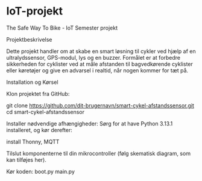 # IoT-projekt
The Safe Way To Bike - IoT Semester projekt

Projektbeskrivelse

Dette projekt handler om at skabe en smart løsning til cykler ved hjælp af en
ultralydssensor, GPS-modul, lys og en buzzer.
Formålet er at forbedre sikkerheden for cyklister ved at måle afstanden
til bagvedkørende cyklister eller køretøjer og give en advarsel i realtid, når nogen kommer for tæt på.

Installation og Kørsel

Klon projektet fra GitHub:

git clone https://github.com/dit-brugernavn/smart-cykel-afstandssensor.git
cd smart-cykel-afstandssensor

Installer nødvendige afhængigheder:
Sørg for at have Python 3.13.1 installeret, og kør derefter:

install Thonny, MQTT 

Tilslut komponenterne til din mikrocontroller (følg skematisk diagram, som kan tilføjes her).

Kør koden:
boot.py
main.py
